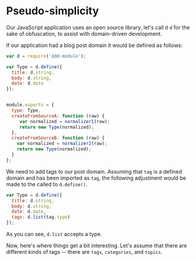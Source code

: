 # Pseudo-simplicity

Our JavaScript application uses an open source library, let's call it `d` for the sake of obfuscation, to assist with domain-driven development.

If our application had a blog post domain it would be defined as follows:

```javascript
var d = require('ddd-module');

var Type = d.define({
  title: d.string,
  body: d.string,
  date: d.date
});


module.exports = {
  type: Type,
  createFromSourceA: function (raw) {
     var normalized = normalizer1(raw);
     return new Type(normalized);
  },
  createFromSourceB: function (raw) {
    var normalized = normalizer2(raw);
    return new Type(normalized);
  }
};
```

We need to add tags to our post domain.  Assuming that `tag` is a defined domain and has been imported as `tag`, the following adjustment would be made to the called to `d.define()`.

```javascript
var Type = d.define({
  title: d.string,
  body: d.string,
  date: d.date,
  tags: d.list(tag.type)
});
```

As you can see, `d.list` accepts a type.

Now, here's where things get a bit interesting.  Let's assume that there are different kinds of tags -- there are `tags`, `categories`, and `topics`.

